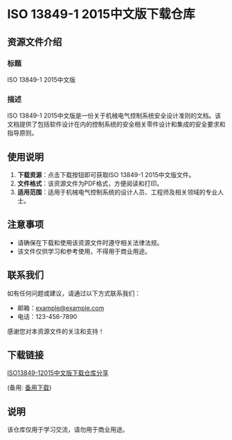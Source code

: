 # ISO 13849-1 2015中文版下载仓库

## 资源文件介绍

### 标题
ISO 13849-1 2015中文版

### 描述
ISO 13849-1 2015中文版是一份关于机械电气控制系统安全设计准则的文档。该文档提供了包括软件设计在内的控制系统的安全相关零件设计和集成的安全要求和指导原则。

## 使用说明

1. **下载资源**：点击下载按钮即可获取ISO 13849-1 2015中文版文件。
2. **文件格式**：该资源文件为PDF格式，方便阅读和打印。
3. **适用范围**：适用于机械电气控制系统的设计人员、工程师及相关领域的专业人士。

## 注意事项

- 请确保在下载和使用该资源文件时遵守相关法律法规。
- 该文件仅供学习和参考使用，不得用于商业用途。

## 联系我们

如有任何问题或建议，请通过以下方式联系我们：

- 邮箱：example@example.com
- 电话：123-456-7890

感谢您对本资源文件的关注和支持！

## 下载链接
[ISO13849-12015中文版下载仓库分享](https://pan.quark.cn/s/7cd569f52771) 

(备用: [备用下载](https://pan.baidu.com/s/15AzicOISTdjBSjlIMeNxng?pwd=1234))

## 说明

该仓库仅用于学习交流，请勿用于商业用途。

